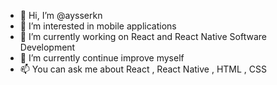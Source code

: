 - 👋 Hi, I’m @aysserkn
- 👀 I’m interested in mobile applications
- 🌱 I’m currently working on React and React Native Software Development
- 💞️ I’m currently continue improve myself
- 📫 You can ask me about React , React Native , HTML , CSS

<!---
aysserkn/aysserkn is a ✨ special ✨ repository because its `README.md` (this file) appears on your GitHub profile.
You can click the Preview link to take a look at your changes.
--->
